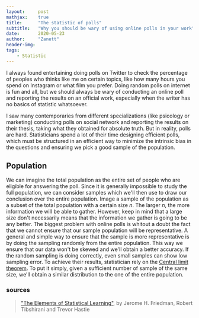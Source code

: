 ```yaml
---
layout:     post
mathjax:    true
title:      "The statistic of polls"
subtitle:   "Why you should be wary of using online polls in your work"
date:       2020-05-23
author:     "Zanett"
header-img: 
tags:
    - Statistic
---
```

    
    
I always found entertaining doing polls on Twitter to check the percentage of peoples who thinks like me on certain topics, like how many hours you spend on Instagram or what film you prefer. Doing random polls on internet is fun and all, but we should always be wary of conducting an online poll and reporting the results on an official work, especially when the writer has no basics of statistic whatsoever.

I saw many contemporaries from different specializations (like psicology or marketing) conducting polls on social network and reporting 
the results on their thesis, taking what they obtained for absolute truth. But in reality, polls are hard. Statisticians spend a lot of their time designing efficient polls, which must be structured in an efficient way to minimize the intrinsic bias in the questions and ensuring we pick a good sample of the population. 

## Population

We can imagine the total population as the entire set of people who are eligible for answering the poll. Since it is generally impossible to study the full population, we can consider samples which we'll then use to draw our conclusion over the entire population. Image a sample of the population as a subset of the total population with a certain size *n*. The larger *n*, the more information we will be able to gather. However, keep in mind that a large size don't necessarily means that the information we gather is going to be any better. The biggest problem with online polls is whitout a doubt the fact that we cannot ensure that our sample population will be representative. A general and simple way to ensure that the sample is more representative is by doing the sampling randomly from the entire population. This way we ensure that our data won't be skewed and we'll obtain a better accuracy. If the random sampling is doing correctly, even small samples can show low sampling error. To achieve their results, statistician rely on the [Central limit theorem](https://en.wikipedia.org/wiki/Central_limit_theorem). To put it simply, given a sufficient number of sample of the same size, we'll obtain a similar distribution to the one of the entire population. 


### sources
> ["The Elements of Statistical Learning"](https://web.stanford.edu/~hastie/Papers/ESLII.pdf), by Jerome H. Friedman, Robert Tibshirani and Trevor Hastie
